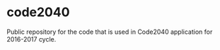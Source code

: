 # code2040
Public repository for the code that is used in Code2040 application for 2016-2017 cycle.
